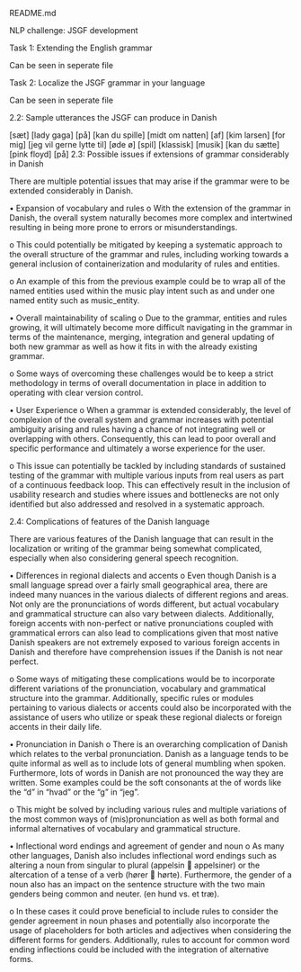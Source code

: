 README.md

NLP challenge: JSGF development

Task 1: Extending the English grammar

Can be seen in seperate file

Task 2: Localize the JSGF grammar in your language

Can be seen in seperate file

2.2: Sample utterances the JSGF can produce in Danish

[sæt]<unk> [lady gaga]<artist> [på]<unk>
[kan du spille]<unk> [midt om natten]<album> [af]<unk> [kim larsen]<artist> [for mig]<unk>
[jeg vil gerne lytte til]<unk> [øde ø]<song> 
[spil]<unk> [klassisk]<genre> [musik]<unk> 
	[kan du sætte]<unk> [pink floyd]<artist> [på]<unk>
2.3: Possible issues if extensions of grammar considerably in Danish

There are multiple potential issues that may arise if the grammar were to be extended considerably in Danish.

•	Expansion of vocabulary and rules
o	With the extension of the grammar in Danish, the overall system naturally becomes more complex and intertwined resulting in being more prone to errors or misunderstandings.

o	This could potentially be mitigated by keeping a systematic approach to the overall structure of the grammar and rules, including working towards a general inclusion of containerization and modularity of rules and entities. 

o	An example of this from the previous example could be to wrap all of the named entities used within the music play intent such as <artist> and <song> under one named entity such as music_entity.

•	Overall maintainability of scaling
o	Due to the grammar, entities and rules growing, it will ultimately become more difficult navigating in the grammar in terms of the maintenance, merging, integration and general updating of both new grammar as well as how it fits in with the already existing grammar.

o	Some ways of overcoming these challenges would be to keep a strict methodology in terms of overall documentation in place in addition to operating with clear version control.

•	User Experience
o	When a grammar is extended considerably, the level of complexion of the overall system and grammar increases with potential ambiguity arising and rules having a chance of not integrating well or overlapping with others. Consequently, this can lead to poor overall and specific performance and ultimately a worse experience for the user.   

o	This issue can potentially be tackled by including standards of sustained testing of the grammar with multiple various inputs from real users as part of a continuous feedback loop. This can effectively result in the inclusion of usability research and studies where issues and bottlenecks are not only identified but also addressed and resolved in a systematic approach.  






2.4: Complications of features of the Danish language   

There are various features of the Danish language that can result in the localization or writing of the grammar being somewhat complicated, especially when also considering general speech recognition.

•	Differences in regional dialects and accents
o	Even though Danish is a small language spread over a fairly small geographical area, there are indeed many nuances in the various dialects of different regions and areas. Not only are the pronunciations of words different, but actual vocabulary and grammatical structure can also vary between dialects. Additionally, foreign accents with non-perfect or native pronunciations coupled with grammatical errors can also lead to complications given that most native Danish speakers are not extremely exposed to various foreign accents in Danish and therefore have comprehension issues if the Danish is not near perfect.

o	Some ways of mitigating these complications would be to incorporate different variations of the pronunciation, vocabulary and grammatical structure into the grammar. Additionally, specific rules or modules pertaining to various dialects or accents could also be incorporated with the assistance of users who utilize or speak these regional dialects or foreign accents in their daily life.    

•	Pronunciation in Danish
o	There is an overarching complication of Danish which relates to the verbal pronunciation. Danish as a language tends to be quite informal as well as to include lots of general mumbling when spoken. Furthermore, lots of words in Danish are not pronounced the way they are written. Some examples could be the soft consonants at the of words like the “d” in “hvad” or the “g” in “jeg”. 

o	This might be solved by including various rules and multiple variations of the most common ways of (mis)pronunciation as well as both formal and informal alternatives of vocabulary and grammatical structure.

•	Inflectional word endings and agreement of gender and noun
o	As many other languages, Danish also includes inflectional word endings such as altering a noun from singular to plural (appelsin  appelsiner) or the altercation of a tense of a verb (hører  hørte). Furthermore, the gender of a noun also has an impact on the sentence structure with the two main genders being common and neuter. (en hund vs. et træ).

o	In these cases it could prove beneficial to include rules to consider the gender agreement in noun phases and potentially also incorporate the usage of placeholders for both articles and adjectives when considering the different forms for genders. Additionally, rules to account for common word ending inflections could be included with the integration of alternative forms.      